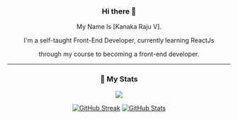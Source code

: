 <div align="center">
  
### Hi there 👋

My Name Is [Kanaka Raju V].

I'm a self-taught Front-End Developer, currently learning ReactJs

through my course to becoming a front-end developer.
  
---
### 🔖 My Stats

[![](https://komarev.com/ghpvc/?username=RajuKanakai&style=flat-square&color=C691E9)](https://github.com/antonkomarev/github-profile-views-counter)

[![GitHub Streak](https://github-readme-streak-stats.herokuapp.com?user=RajuKanaka&theme=material-palenight&hide_border=true)](https://git.io/streak-stats)
[![GitHub Stats](https://github-readme-stats.vercel.app/api?username=RajuKanaka&show_icons=true&hide_border=true&theme=material-palenight&count_private=true)](https://github.com/anuraghazra/github-readme-stats)

</div>
